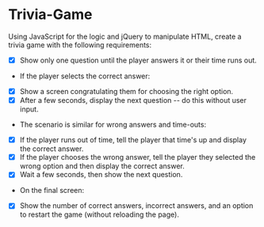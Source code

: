 # Trivia-Game

Using JavaScript for the logic and jQuery to manipulate HTML, create a trivia game with the following requirements:

- [x] Show only one question until the player answers it or their time runs out.

* If the player selects the correct answer:
- [x] Show a screen congratulating them for choosing the right option. 
- [x] After a few seconds, display the next question -- do this without user input.

* The scenario is similar for wrong answers and time-outs:
- [x] If the player runs out of time, tell the player that time's up and display the correct answer. 
- [x] If the player chooses the wrong answer, tell the player they selected the wrong option and then display the correct answer. 
- [x] Wait a few seconds, then show the next question.

* On the final screen: 
- [x] Show the number of correct answers, incorrect answers, and an option to restart the game (without reloading the page).